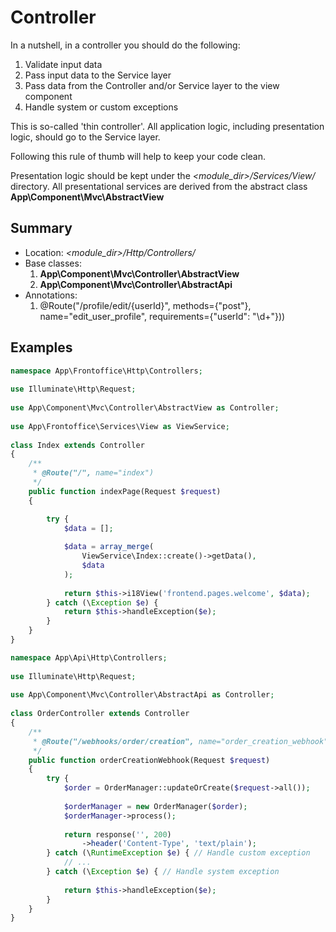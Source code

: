 # Controller
In a nutshell, in a controller you should do the following:
 1. Validate input data
 2. Pass input data to the Service layer
 3. Pass data from the Controller and/or Service layer to the view component
 4. Handle system or custom exceptions 

This is so-called 'thin controller'. All application logic, including presentation logic, should go to the Service layer.

Following this rule of thumb will help to keep your code clean.

Presentation logic should be kept under the *<module_dir>/Services/View/*   directory. All presentational services are derived from the
abstract class **App\Component\Mvc\AbstractView**

## Summary
 * Location: *<module_dir>/Http/Controllers/*
 * Base classes:
   1. **App\Component\Mvc\Controller\AbstractView**
   2. **App\Component\Mvc\Controller\AbstractApi**
 * Annotations:
    1. @Route("/profile/edit/{userId}", methods={"post"}, name="edit_user_profile", requirements={"userId": "\d+"}))

## Examples
```php
namespace App\Frontoffice\Http\Controllers;
 
use Illuminate\Http\Request;
 
use App\Component\Mvc\Controller\AbstractView as Controller;
 
use App\Frontoffice\Services\View as ViewService;
 
class Index extends Controller
{
    /**
     * @Route("/", name="index")
     */
    public function indexPage(Request $request)
    {

        try {
            $data = [];
 
            $data = array_merge(
                ViewService\Index::create()->getData(),
                $data
            );
 
            return $this->i18View('frontend.pages.welcome', $data);
        } catch (\Exception $e) {
            return $this->handleException($e);
        }
    }
}

```

```php
namespace App\Api\Http\Controllers;
 
use Illuminate\Http\Request;
 
use App\Component\Mvc\Controller\AbstractApi as Controller;
  
class OrderController extends Controller
{
    /**
     * @Route("/webhooks/order/creation", name="order_creation_webhook")
     */
    public function orderCreationWebhook(Request $request)
    {
        try {
            $order = OrderManager::updateOrCreate($request->all());
 
            $orderManager = new OrderManager($order);
            $orderManager->process();
 
            return response('', 200)
                ->header('Content-Type', 'text/plain');
        } catch (\RuntimeException $e) { // Handle custom exception
            // ...
        } catch (\Exception $e) { // Handle system exception
 
            return $this->handleException($e);
        }
    }
}
```

